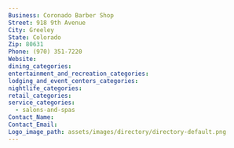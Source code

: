 ```yaml
---
Business: Coronado Barber Shop
Street: 918 9th Avenue
City: Greeley
State: Colorado
Zip: 80631
Phone: (970) 351-7220
Website:
dining_categories:
entertainment_and_recreation_categories:
lodging_and_event_centers_categories:
nightlife_categories:
retail_categories:
service_categories:
  - salons-and-spas
Contact_Name:
Contact_Email:
Logo_image_path: assets/images/directory/directory-default.png
---
```



